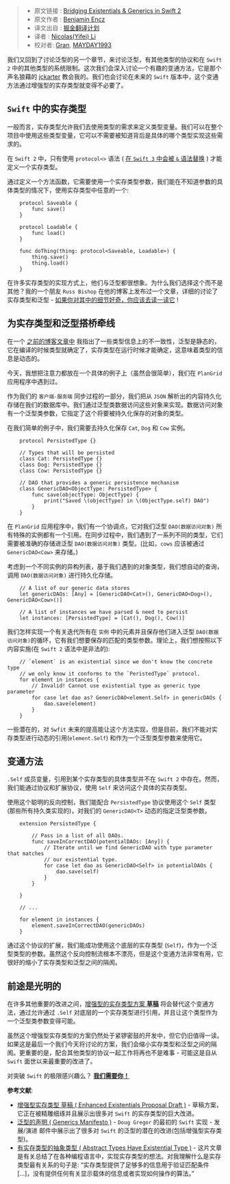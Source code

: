 > * 原文链接 : [Bridging Existentials & Generics in Swift 2](http://blog.benjamin-encz.de/post/bridging-existentials-generics-swift-2/)
> * 原文作者 : [Benjamin Encz](http://blog.benjamin-encz.de/about)
> * 译文出自 : [掘金翻译计划](https://github.com/xitu/gold-miner)
> * 译者 : [Nicolas(Yifei) Li](https://github.com/yifili09) 
> * 校对者: [Gran](https://github.com/Graning), [MAYDAY1993](https://github.com/MAYDAY1993)


我们又回到了讨论泛型的另一个章节，来讨论泛型，有其他类型的协议和在 `Swift 2` 中的其他类型的系统限制。这次我们会深入讨论一个有趣的变通方法，它是那个声名狼藉的 [jckarter](https://twitter.com/jckarter) 教会我的。我们也会讨论在未来的 `Swift` 版本中，这个变通方法通过增强型的实存类型就变得不必要了。

## `Swift` 中的实存类型

一般而言，实存类型允许我们去使用类型的需求来定义类型变量。我们可以在整个项目中使用这些类型变量，它可以不需要被知道背后是具体的哪个类型实现这些需求的。

在 `Swift 2` 中，只有使用 `protocol<>` 语法 ( [在 `Swift 3` 中会被 `&` 语法替换](https://github.com/apple/swift-evolution/blob/master/proposals/0095-any-as-existential.md) ) 才能定义一个实存类型。

通过定义一个方法函数，它需要使用一个实存类型参数，我们能在不知道参数的具体类型的情况下，使用实存类型中任意的一个:


```
    protocol Saveable {
        func save()
    }

    protocol Loadable {
        func load()
    }

    func doThing(thing: protocol<Saveable, Loadable>) {
        thing.save()
        thing.load()
    }
```


在许多实存类型的实现方式上，他们与泛型都很想象。为什么我们选择这个而不是其他？我的一个朋友 `Russ Bishop` 在他的博客上发布过一个文章，详细的讨论了实存类型和泛型 - [如果你对其中的细节好奇，你应该去读一读它](http://www.russbishop.net/swift-associated-types-cont) !

## 为实存类型和泛型搭桥牵线

在一个 [之前的博客文章中](http://blog.benjamin-encz.de/post/compile-time-vs-runtime-type-checking-swift/) 我指出了一些类型信息上的不一致性，泛型是静态的，它在编译的时候类型就确定了，实存类型在运行时候才能确定，这意味着类型的信息是动态的。

今天，我想把注意力都放在一个具体的例子上（虽然会很简单），我们在 `PlanGrid` 应用程序中遇到过。

作为我们的 `客户端-服务端` 同步过程的一部分，我们把从 `JSON` 解析出的内容持久化存储在我们的数据库中。我们通过泛型类数据访问这些对象来实现。数据访问对象有一个泛型类参数，它指定了这个将要被持久化保存的对象的类型。

在我们简单的例子中，我们需要去持久化保存 `Cat`, `Dog` 和 `Cow` 实例。


```
    protocol PersistedType {}

    // Types that will be persisted
    class Cat: PersistedType {}
    class Dog: PersistedType {}
    class Cow: PersistedType {}

    // DAO that provides a generic persistence mechanism
    class GenericDAO<ObjectType: PersistedType> {
        func save(objectType: ObjectType) {
            print("Saved \(objectType) in \(ObjectType.self) DAO")
        }
    }
```


在 `PlanGrid` 应用程序中，我们有一个协调点，它对我们泛型 `DAO(数据访问对象)` 所有特殊的实例都有一个引用。在同步过程中，我们遇到了一系列不同的类型，它们需要被准确的存储进泛型 `DAO(数据访问对象)` 类型。(比如，`cows` 应该被通过 `GenericDAO<Cow>` 来存储。)

考虑到一个不同实例的异构列表，基于我们遇到的对象类型，我们想自动的查询，调用 `DAO(数据访问对象)` 进行持久化存储。


```
    // A list of our generic data stores
    let genericDAOs: [Any] = [GenericDAO<Cat>(), GenericDAO<Dog>(), GenericDAO<Cow>()]

    // A list of instances we have parsed & need to persist
    let instances: [PersistedType] = [Cat(), Dog(), Cow()]
```


我们怎样实现一个有关迭代所有在 `实例` 中的元素并且保存他们进入泛型 `DAO(数据访问对象)`的循环，它有我们想要保存的匹配的类型参数。理论上，我们想按照以下内容实施(在 `Swift 2` 语法中是非法的):


```
    // `element` is an existential since we don't know the concrete type
    // we only know it conforms to the `PeristedType` protocol.
    for element in instances {
        // Invalid! Cannot use existential type as generic type parameter
        for case let dao as? GenericDAO<element.Self> in genericDAOs {
            dao.save(element)
        }
    }
```


一些潜在的，对 `Swfit` 未来的提高能让这个方法实现，但是目前，我们不能对实存类型进行动态的引用(`element.Self`) 和作为一个泛型类型参数来使用它。

## 变通方法

`.Self` 成员变量，引用到某个实存类型的具体类型并不在 `Swift 2` 中存在。然而，我们能通过协议和扩展协议，使用 `Self` 来访问这个具体的实存类型。 

使用这个聪明的反向控制，我们能配合 `PersistedType` 协议使用这个 `Self` 类型
(那些所有持久类实现的)，对我们的 `GenericDAO<T>` 动态的指定泛型类参数。

```
    extension PersistedType {

        // Pass in a list of all DAOs.
        func saveInCorrectDAO(potentialDAOs: [Any]) {
        	// Iterate until we find GenericDAO with type parameter that matches
        	// our existential type.
            for case let dao as GenericDAO<Self> in potentialDAOs {
                dao.save(self)
            }
        }

    }

    // ...

    for element in instances {
        element.saveInCorrectDAO(genericDAOs)
    }
```


通过这个协议的扩展，我们能成功使用这个底层的实存类型 (`Self`)，作为一个泛型类型的参数。虽然这个反向控制流根本不漂亮，但是这个变通方法非常有用，它很好的缩小了实存类型和泛型之间的隔阂。

## 前途是光明的

在许多其他重要的改进之间，[增强型的实存类型方案 **草稿**](https://github.com/austinzheng/swift-evolution/blob/az-existentials/proposals/XXXX-enhanced-existentials.md)  将会替代这个变通方法，通过允许通过 `.Self` 对底层的一个实存类型进行引用，并且让这个类型作为一个泛型类参数变得可能。

虽然这个增强型实存类型的方案仍然处于紧锣密鼓的开发中，但它仍旧值得一读。如果这是最后一个我们今天将讨论的方案，我们会缩小实存类型和泛型之间的隔阂。更重要的是，配合其他类型的协议一起工作将再也不是难事 - 可能这是自从 `Swift` 面世以来最重要的改进了。

对突破 `Swift` 的极限感兴趣么？ **[我们需要你！](http://grnh.se/8fcutd)**

**参考文献**:

*   [增强型实存类型 草稿 ( Enhanced Existentials Proposal Draft )](https://github.com/austinzheng/swift-evolution/blob/az-existentials/proposals/XXXX-enhanced-existentials.md) - 草稿方案，它正在被精雕细琢并且展示出很多对 `Swift` 的实存类型的巨大改进。
*   [泛型的声明 ( Generics Manifesto )](https://github.com/apple/swift/blob/c39da37525255d3bc141038ff567b4aca57d316e/docs/GenericsManifesto.md) - `Doug Gregor` 的最初的 `Swift` 实现 - 发展/演进 邮件中展示出了很多对 `Swift` 的泛型的潜在的改进(包括增强型实存类型)。
*   [有实存类型的抽象类型 ( Abstract Types Have Existential Type )](http://theory.stanford.edu/~jcm/papers/mitch-plotkin-88.pdf) - 这片文章是有关总结了在各种编程语言中，实现实存类型的想法。对我理解什么是实存类型最有关系的句子是: “实存类型提供了足够多的信息用于验证匹配条件 [...]，没有提供任何有关显示载体的信息或者实现如何操作的算法。”
